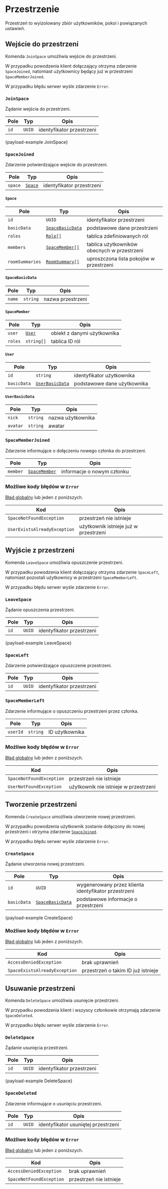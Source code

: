 # Przestrzenie

Przestrzeń to wyizolowany zbiór użytkowników, pokoi i powiązanych ustawień.

## Wejście do przestrzeni

Komenda `JoinSpace` umożliwia wejście do przestrzeni. 

W przypadku powodzenia klient dołączający otrzyma zdarzenie `SpaceJoined`, natomiast użytkownicy będący już w przestrzeni `SpaceMemberJoined`.

W przypadku błędu serwer wyśle zdarzenie `Error`.

### `JoinSpace`

Żądanie wejścia do przestrzeni.

| Pole | Typ    | Opis                      |
|------|--------|---------------------------|
| `id` | `UUID` | identyfikator przestrzeni |

{payload-example JoinSpace}

### `SpaceJoined`

Zdarzenie potwierdzające wejście do przestrzeni.

| Pole    | Typ                        | Opis                      |
|---------|----------------------------|---------------------------|
| `space` | [`Space`](spaces.md#space) | identyfikator przestrzeni |

#### `Space`

| Pole            | Typ                                          | Opis                                        |
|-----------------|----------------------------------------------|---------------------------------------------|
| `id`            | `UUID`                                       | identyfikator przestrzeni                   |
| `basicData`     | [`SpaceBasicData`](spaces.md#spacebasicdata) | podstawowe dane przestrzeni                 |
| `roles`         | [`Role[]`](roles.md#role)                    | tablica zdefiniowanych ról                  |
| `members`       | [`SpaceMember[]`](spaces.md#spacemember)     | tablica użytkowników obecnych w przestrzeni |
| `roomSummaries` | [`RoomSummary[]`](rooms.md#roomsummary)      | uproszczona lista pokojów w przestrzeni     |

#### `SpaceBasicData`

| Pole   | Typ             | Opis              |
|--------|-----------------|-------------------|
| `name` | `string`        | nazwa przestrzeni |

#### `SpaceMember`

| Pole            | Typ                      | Opis                        |
|-----------------|--------------------------|-----------------------------|
| `user`          | [`User`](spaces.md#user) | obiekt z danymi użytkownika |
| `roles`         | `string[]`               | tablica ID ról              |

#### `User`

| Pole            | Typ                                        | Opis                                        |
|-----------------|--------------------------------------------|---------------------------------------------|
| `id`            | `string`                                   | identyfikator użytkownika                   |
| `basicData`     | [`UserBasicData`](spaces.md#userbasicdata) | podstawowe dane użytkownika                 |

#### `UserBasicData`

| Pole     | Typ      | Opis              |
|----------|----------|-------------------|
| `nick`   | `string` | nazwa użytkownika |
| `avatar` | `string` | awatar            |

### `SpaceMemberJoined`

Zdarzenie informujące o dołączeniu nowego członka do przestrzeni.

| Pole     | Typ                                    | Opis                       |
|----------|----------------------------------------|----------------------------|
| `member` | [`SpaceMember`](spaces.md#spacemember) | informacje o nowym członku |

### Możliwe kody błędów w `Error`

[Błąd globalny](errors.md#globalne-kody-błędów) lub jeden z poniższych.

| Kod                          | Opis                                  |
|------------------------------|---------------------------------------|
| `SpaceNotFoundException`     | przestrzeń nie istnieje               |
| `UserExistsAlreadyException` | użytkownik istnieje już w przestrzeni |

## Wyjście z przestrzeni

Komenda `LeaveSpace` umożliwia opuszczenie przestrzeni. 

W przypadku powodzenia klient dołączający otrzyma zdarzenie `SpaceLeft`, natomiast pozostali użytkownicy w przestrzeni `SpaceMemberLeft`.

W przypadku błędu serwer wyśle zdarzenie `Error`.

### `LeaveSpace`

Żądanie opuszczenia przestrzeni.

| Pole | Typ    | Opis                      |
|------|--------|---------------------------|
| `id` | `UUID` | identyfikator przestrzeni |

{payload-example LeaveSpace}

### `SpaceLeft`

Zdarzenie potwierdzające opuszczenie przestrzeni.

| Pole | Typ    | Opis                      |
|------|--------|---------------------------|
| `id` | `UUID` | identyfikator przestrzeni |

### `SpaceMemberLeft`

Zdarzenie informujące o opuszczeniu przestrzeni przez członka.

| Pole     | Typ      | Opis           |
|----------|----------|----------------|
| `userId` | `string` | ID użytkownika |

### Możliwe kody błędów w `Error`

[Błąd globalny](errors.md#globalne-kody-błędów) lub jeden z poniższych.

| Kod                      | Opis                                  |
|--------------------------|---------------------------------------|
| `SpaceNotFoundException` | przestrzeń nie istnieje               |
| `UserNotFoundException`  | użytkownik nie istnieje w przestrzeni |

## Tworzenie przestrzeni

Komenda `CreateSpace` umożliwia utworzenie nowej przestrzeni. 

W przypadku powodzenia użytkownik zostanie dołączony do nowej przestrzeni i otrzyma zdarzenie [`SpaceJoined`](#spacejoined).

W przypadku błędu serwer wyśle zdarzenie `Error`.

### `CreateSpace`

Żądanie utworzenia nowej przestrzeni.

| Pole        | Typ                                          | Opis                                                 |
|-------------|----------------------------------------------|------------------------------------------------------|
| `id`        | `UUID`                                       | wygenerowany przez klienta identyfikator przestrzeni |
| `basicData` | [`SpaceBasicData`](spaces.md#spacebasicdata) | podstawowe informacje o  przestrzeni                 |

{payload-example CreateSpace}

### Możliwe kody błędów w `Error`

[Błąd globalny](errors.md#globalne-kody-błędów) lub jeden z poniższych.

| Kod                           | Opis                               |
|-------------------------------|------------------------------------|
| `AccessDeniedException`       | brak uprawnień                     |
| `SpaceExistsAlreadyException` | przestrzeń o takim ID już istnieje |

## Usuwanie przestrzeni

Komenda `DeleteSpace` umożliwia usunięcie przestrzeni. 

W przypadku powodzenia klient i wszyscy członkowie otrzymają zdarzenie `SpaceDeleted`.

W przypadku błędu serwer wyśle zdarzenie `Error`.

### `DeleteSpace`

Żądanie usunięcia przestrzeni.

| Pole | Typ    | Opis                      |
|------|--------|---------------------------|
| `id` | `UUID` | identyfikator przestrzeni |

{payload-example DeleteSpace}

### `SpaceDeleted`

Zdarzenie informujące o usunięciu przestrzeni.

| Pole | Typ    | Opis                                |
|------|--------|-------------------------------------|
| `id` | `UUID` | identyfikator usuniętej przestrzeni |

### Możliwe kody błędów w `Error`

[Błąd globalny](errors.md#globalne-kody-błędów) lub jeden z poniższych.

| Kod                      | Opis                    |
|--------------------------|-------------------------|
| `AccessDeniedException`  | brak uprawnień          |
| `SpaceNotFoundException` | przestrzeń nie istnieje |
